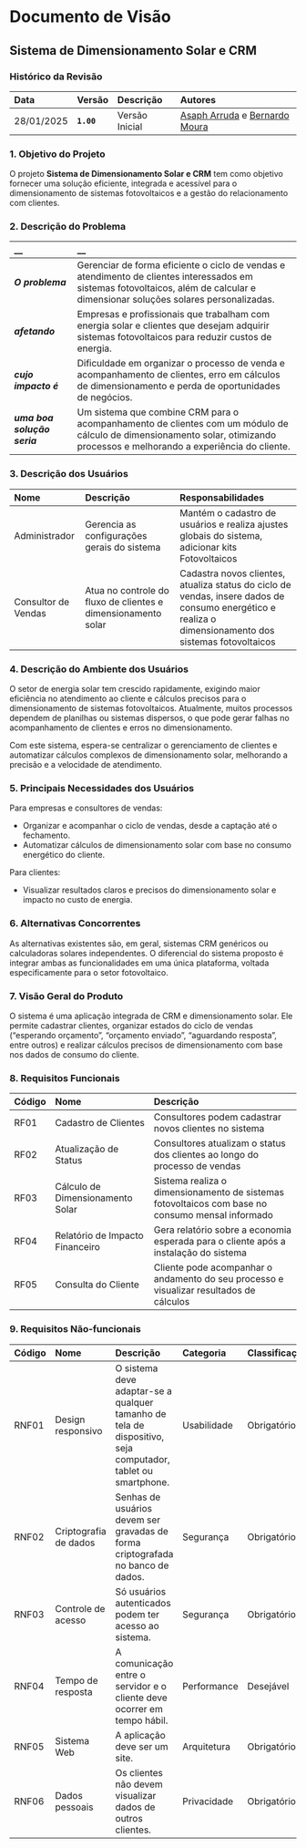 # Documento de Visão

## Sistema de Dimensionamento Solar e CRM

### Histórico da Revisão

|  Data  | Versão | Descrição | Autores |
|:-------|:-------|:----------|:------|
| 28/01/2025 |  **`1.00`** | Versão Inicial  | [Asaph Arruda](h[ttps://github.com/bernardommedeiros](https://github.com/ArrudaAsaph)) e [Bernardo Moura](https://github.com/bernardommedeiros) |

### 1. Objetivo do Projeto

O projeto __Sistema de Dimensionamento Solar e CRM__ tem como objetivo fornecer uma solução eficiente, integrada e acessível para o dimensionamento de sistemas fotovoltaicos e a gestão do relacionamento com clientes.

### 2. Descrição do Problema

|         __        | __   |
|:------------------|:-----|
| **_O problema_**    | Gerenciar de forma eficiente o ciclo de vendas e atendimento de clientes interessados em sistemas fotovoltaicos, além de calcular e dimensionar soluções solares personalizadas. |
| **_afetando_**      | Empresas e profissionais que trabalham com energia solar e clientes que desejam adquirir sistemas fotovoltaicos para reduzir custos de energia. |
| **_cujo impacto é_**| Dificuldade em organizar o processo de venda e acompanhamento de clientes, erro em cálculos de dimensionamento e perda de oportunidades de negócios. |
| **_uma boa solução seria_** | Um sistema que combine CRM para o acompanhamento de clientes com um módulo de cálculo de dimensionamento solar, otimizando processos e melhorando a experiência do cliente. |

### 3. Descrição dos Usuários

| Nome | Descrição | Responsabilidades |
|:---  |:--- |:--- |
| Administrador  | Gerencia as configurações gerais do sistema | Mantém o cadastro de usuários e realiza ajustes globais do sistema, adicionar kits Fotovoltaicos |
| Consultor de Vendas  | Atua no controle do fluxo de clientes e dimensionamento solar | Cadastra novos clientes, atualiza status do ciclo de vendas, insere dados de consumo energético e realiza o dimensionamento dos sistemas fotovoltaicos |


### 4. Descrição do Ambiente dos Usuários

O setor de energia solar tem crescido rapidamente, exigindo maior eficiência no atendimento ao cliente e cálculos precisos para o dimensionamento de sistemas fotovoltaicos. Atualmente, muitos processos dependem de planilhas ou sistemas dispersos, o que pode gerar falhas no acompanhamento de clientes e erros no dimensionamento.

Com este sistema, espera-se centralizar o gerenciamento de clientes e automatizar cálculos complexos de dimensionamento solar, melhorando a precisão e a velocidade de atendimento.

### 5. Principais Necessidades dos Usuários

Para empresas e consultores de vendas:
- Organizar e acompanhar o ciclo de vendas, desde a captação até o fechamento.
- Automatizar cálculos de dimensionamento solar com base no consumo energético do cliente.

Para clientes:
- Visualizar resultados claros e precisos do dimensionamento solar e impacto no custo de energia.

### 6.	Alternativas Concorrentes

As alternativas existentes são, em geral, sistemas CRM genéricos ou calculadoras solares independentes. O diferencial do sistema proposto é integrar ambas as funcionalidades em uma única plataforma, voltada especificamente para o setor fotovoltaico.

### 7.	Visão Geral do Produto

O sistema é uma aplicação integrada de CRM e dimensionamento solar. Ele permite cadastrar clientes, organizar estados do ciclo de vendas (“esperando orçamento”, “orçamento enviado”, “aguardando resposta”, entre outros) e realizar cálculos precisos de dimensionamento com base nos dados de consumo do cliente.

### 8. Requisitos Funcionais

| Código | Nome | Descrição |
|:---  |:--- |:--- |
| RF01 | Cadastro de Clientes | Consultores podem cadastrar novos clientes no sistema |
| RF02 | Atualização de Status | Consultores atualizam o status dos clientes ao longo do processo de vendas |
| RF03 | Cálculo de Dimensionamento Solar | Sistema realiza o dimensionamento de sistemas fotovoltaicos com base no consumo mensal informado |
| RF04 | Relatório de Impacto Financeiro | Gera relatório sobre a economia esperada para o cliente após a instalação do sistema |
| RF05 | Consulta do Cliente | Cliente pode acompanhar o andamento do seu processo e visualizar resultados de cálculos |

### 9. Requisitos Não-funcionais

| Código | Nome | Descrição | Categoria | Classificação |
|:---  |:--- |:--- |:--- |:--- |
| RNF01 | Design responsivo | O sistema deve adaptar-se a qualquer tamanho de tela de dispositivo, seja computador, tablet ou smartphone. | Usabilidade | Obrigatório |
| RNF02 | Criptografia de dados | Senhas de usuários devem ser gravadas de forma criptografada no banco de dados. | Segurança | Obrigatório |
| RNF03 | Controle de acesso | Só usuários autenticados podem ter acesso ao sistema. | Segurança | Obrigatório |
| RNF04 | Tempo de resposta | A comunicação entre o servidor e o cliente deve ocorrer em tempo hábil. | Performance | Desejável |
| RNF05 | Sistema Web | A aplicação deve ser um site. | Arquitetura | Obrigatório |
| RNF06 | Dados pessoais | Os clientes não devem visualizar dados de outros clientes. | Privacidade | Obrigatório |


